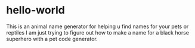 # hello-world
This is an animal name generator for helping u find names for your pets or reptiles
I am just trying to figure out how to make a name for a black horse superhero with a pet code generator. 
